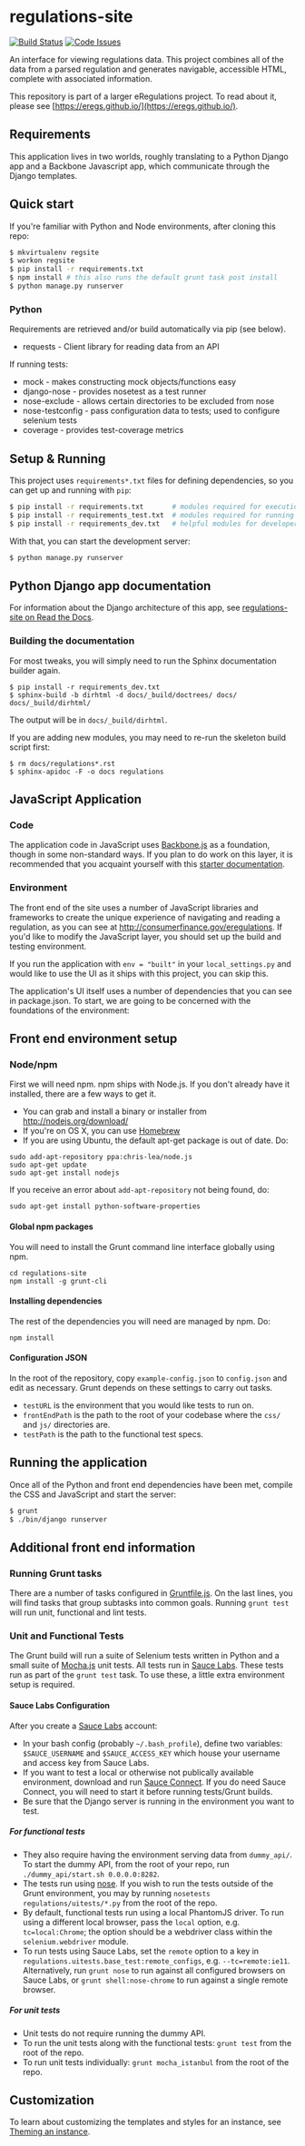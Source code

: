 regulations-site
================

[![Build Status](https://travis-ci.org/eregs/regulations-site.png?branch=master)](https://travis-ci.org/eregs/regulations-site)
[![Code Issues](https://www.quantifiedcode.com/api/v1/project/423b7d7702754ff4baa8715465d75bbf/badge.svg)](https://www.quantifiedcode.com/app/project/423b7d7702754ff4baa8715465d75bbf)

An interface for viewing regulations data. This project combines all of the
data from a parsed regulation and generates navigable, accessible HTML,
complete with associated information.

This repository is part of a larger eRegulations project. To read about it, please see
[https://eregs.github.io/](https://eregs.github.io/).

## Requirements

This application lives in two worlds, roughly translating to a Python Django app and a Backbone Javascript app, which communicate through the
Django templates.

## Quick start

If you're familiar with Python and Node environments, after cloning this repo:

```bash
$ mkvirtualenv regsite
$ workon regsite
$ pip install -r requirements.txt
$ npm install # this also runs the default grunt task post install
$ python manage.py runserver
```

### Python

Requirements are retrieved and/or build automatically via pip (see below).

* requests - Client library for reading data from an API

If running tests:

* mock - makes constructing mock objects/functions easy
* django-nose - provides nosetest as a test runner
* nose-exclude - allows certain directories to be excluded from nose
* nose-testconfig - pass configuration data to tests; used to configure
  selenium tests
* coverage - provides test-coverage metrics

## Setup & Running

This project uses `requirements*.txt` files for defining dependencies, so you
can get up and running with `pip`:

```bash
$ pip install -r requirements.txt       # modules required for execution
$ pip install -r requirements_test.txt  # modules required for running tests
$ pip install -r requirements_dev.txt   # helpful modules for developers
```

With that, you can start the development server:
```bash
$ python manage.py runserver
```

## Python Django app documentation

For information about the Django architecture of this app, see [regulations-site on Read the Docs](http://regulations-site.readthedocs.org/en/latest/index.html).

### Building the documentation
For most tweaks, you will simply need to run the Sphinx documentation
builder again.

```
$ pip install -r requirements_dev.txt
$ sphinx-build -b dirhtml -d docs/_build/doctrees/ docs/ docs/_build/dirhtml/
```

The output will be in ```docs/_build/dirhtml```.

If you are adding new modules, you may need to re-run the skeleton build
script first:

```
$ rm docs/regulations*.rst
$ sphinx-apidoc -F -o docs regulations
```

## JavaScript Application 
### Code
The application code in JavaScript uses [Backbone.js](http://backbonejs.org/) as a foundation, though in some non-standard ways. If you plan to do work on this layer, it is recommended that you acquaint yourself with this [starter documentation](README_BACKBONE.md).

### Environment
The front end of the site uses a number of JavaScript libraries and frameworks to create the unique experience of navigating and reading a regulation, as you can see at http://consumerfinance.gov/eregulations. If you'd like to modify the JavaScript layer, you should set up the build and testing environment.

If you run the application with ```env = "built"``` in your ```local_settings.py``` and would like to use the UI as it ships with this project, you can skip this.

The application's UI itself uses a number of dependencies that you can see in package.json. To start, we are going to be concerned with the foundations of the environment:

## Front end environment setup

### Node/npm
First we will need npm. npm ships with Node.js. If you don't already have it installed, there are a few ways to get it.
- You can grab and install a binary or installer from http://nodejs.org/download/
- If you're on OS X, you can use [Homebrew](http://brew.sh/)
- If you are using Ubuntu, the default apt-get package is out of date. Do:

```
sudo add-apt-repository ppa:chris-lea/node.js
sudo apt-get update
sudo apt-get install nodejs
```

If you receive an error about ```add-apt-repository``` not being found, do:

```
sudo apt-get install python-software-properties
```

#### Global npm packages
You will need to install the Grunt command line interface globally using npm.
```
cd regulations-site
npm install -g grunt-cli
```

#### Installing dependencies
The rest of the dependencies you will need are managed by npm. Do:
```
npm install
```

#### Configuration JSON
In the root of the repository, copy ```example-config.json``` to ```config.json``` and edit as necessary. Grunt depends on these settings to carry out tasks.
- ```testURL``` is the environment that you would like tests to run on.
- ```frontEndPath``` is the path to the root of your codebase where the ```css/``` and ```js/``` directories are.
- ```testPath``` is the path to the functional test specs.

## Running the application

Once all of the Python and front end dependencies have been met, compile the CSS and JavaScript and start the server:

```bash
$ grunt
$ ./bin/django runserver
```

## Additional front end information

### Running Grunt tasks
There are a number of tasks configured in [Gruntfile.js](https://github.com/eregs/regulations-site/blob/master/Gruntfile.js). On the last lines, you will find tasks that group subtasks into common goals. Running `grunt test` will run unit, functional and lint tests.

### Unit and Functional Tests
The Grunt build will run a suite of Selenium tests written in Python and a small suite of [Mocha.js](http://visionmedia.github.io/mocha/) unit tests. All tests run in [Sauce Labs](https://saucelabs.com). These tests run as part of the `grunt test` task. To use these, a little extra environment setup is required.

#### Sauce Labs Configuration
After you create a [Sauce Labs](https://saucelabs.com) account:
- In your bash config (probably ```~/.bash_profile```), define two variables: ```$SAUCE_USERNAME``` and ```$SAUCE_ACCESS_KEY``` which house your username and access key from Sauce Labs.
- If you want to test a local or otherwise not publically available environment, download and run [Sauce Connect](https://saucelabs.com/docs/connect). If you do need Sauce Connect, you will need to start it before running tests/Grunt builds.
- Be sure that the Django server is running in the environment you want to test.

##### For functional tests
- They also require having the environment serving data from ```dummy_api/```. To start the dummy API, from the root of your repo, run ```./dummy_api/start.sh 0.0.0.0:8282```.
- The tests run using [nose](http://nose.readthedocs.org/en/latest/). If you wish to run the tests outside of the Grunt environment, you may by running ```nosetests regulations/uitests/*.py``` from the root of the repo.
- By default, functional tests run using a local PhantomJS driver. To run using a different local browser, pass the `local` option, e.g. `tc=local:Chrome`; the option should be a webdriver class within the `selenium.webdriver` module.
- To run tests using Sauce Labs, set the `remote` option to a key in `regulations.uitests.base_test:remote_configs`, e.g. `--tc=remote:ie11`. Alternatively, run `grunt nose` to run against all configured browsers on Sauce Labs, or `grunt shell:nose-chrome` to run against a single remote browser.

##### For unit tests
- Unit tests do not require running the dummy API.
- To run the unit tests along with the functional tests: ```grunt test``` from the root of the repo.
- To run unit tests individually: ```grunt mocha_istanbul``` from the root of the repo.

## Customization

To learn about customizing the templates and styles for an instance, see [Theming an instance](https://eregs.github.io/theming/).
